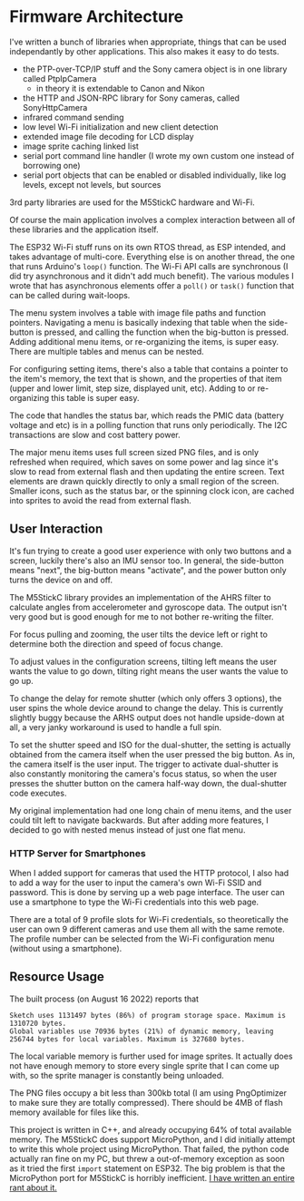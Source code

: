 # Firmware Architecture

I've written a bunch of libraries when appropriate, things that can be used independantly by other applications. This also makes it easy to do tests.

 * the PTP-over-TCP/IP stuff and the Sony camera object is in one library called PtpIpCamera
    * in theory it is extendable to Canon and Nikon
 * the HTTP and JSON-RPC library for Sony cameras, called SonyHttpCamera
 * infrared command sending
 * low level Wi-Fi initialization and new client detection
 * extended image file decoding for LCD display
 * image sprite caching linked list
 * serial port command line handler (I wrote my own custom one instead of borrowing one)
 * serial port objects that can be enabled or disabled individually, like log levels, except not levels, but sources

3rd party libraries are used for the M5StickC hardware and Wi-Fi.

Of course the main application involves a complex interaction between all of these libraries and the application itself.

The ESP32 Wi-Fi stuff runs on its own RTOS thread, as ESP intended, and takes advantage of multi-core. Everything else is on another thread, the one that runs Arduino's `loop()` function. The Wi-Fi API calls are synchronous (I did try asynchronous and it didn't add much benefit). The various modules I wrote that has asynchronous elements offer a `poll()` or `task()` function that can be called during wait-loops.

The menu system involves a table with image file paths and function pointers. Navigating a menu is basically indexing that table when the side-button is pressed, and calling the function when the big-button is pressed. Adding additional menu items, or re-organizing the items, is super easy. There are multiple tables and menus can be nested.

For configuring setting items, there's also a table that contains a pointer to the item's memory, the text that is shown, and the properties of that item (upper and lower limit, step size, displayed unit, etc). Adding to or re-organizing this table is super easy.

The code that handles the status bar, which reads the PMIC data (battery voltage and etc) is in a polling function that runs only periodically. The I2C transactions are slow and cost battery power.

The major menu items uses full screen sized PNG files, and is only refreshed when required, which saves on some power and lag since it's slow to read from external flash and then updating the entire screen. Text elements are drawn quickly directly to only a small region of the screen. Smaller icons, such as the status bar, or the spinning clock icon, are cached into sprites to avoid the read from external flash.

## User Interaction

It's fun trying to create a good user experience with only two buttons and a screen, luckily there's also an IMU sensor too. In general, the side-button means "next", the big-button means "activate", and the power button only turns the device on and off.

The M5StickC library provides an implementation of the AHRS filter to calculate angles from accelerometer and gyroscope data. The output isn't very good but is good enough for me to not bother re-writing the filter.

For focus pulling and zooming, the user tilts the device left or right to determine both the direction and speed of focus change.

To adjust values in the configuration screens, tilting left means the user wants the value to go down, tilting right means the user wants the value to go up.

To change the delay for remote shutter (which only offers 3 options), the user spins the whole device around to change the delay. This is currently slightly buggy because the ARHS output does not handle upside-down at all, a very janky workaround is used to handle a full spin.

To set the shutter speed and ISO for the dual-shutter, the setting is actually obtained from the camera itself when the user pressed the big button. As in, the camera itself is the user input. The trigger to activate dual-shutter is also constantly monitoring the camera's focus status, so when the user presses the shutter button on the camera half-way down, the dual-shutter code executes.

My original implementation had one long chain of menu items, and the user could tilt left to navigate backwards. But after adding more features, I decided to go with nested menus instead of just one flat menu.

### HTTP Server for Smartphones

When I added support for cameras that used the HTTP protocol, I also had to add a way for the user to input the camera's own Wi-Fi SSID and password. This is done by serving up a web page interface. The user can use a smartphone to type the Wi-Fi credentials into this web page.

There are a total of 9 profile slots for Wi-Fi credentials, so theoretically the user can own 9 different cameras and use them all with the same remote. The profile number can be selected from the Wi-Fi configuration menu (without using a smartphone).

## Resource Usage

The built process (on August 16 2022) reports that

    Sketch uses 1131497 bytes (86%) of program storage space. Maximum is 1310720 bytes.
    Global variables use 70936 bytes (21%) of dynamic memory, leaving 256744 bytes for local variables. Maximum is 327680 bytes.

The local variable memory is further used for image sprites. It actually does not have enough memory to store every single sprite that I can come up with, so the sprite manager is constantly being unloaded.

The PNG files occupy a bit less than 300kb total (I am using PngOptimizer to make sure they are totally compressed). There should be 4MB of flash memory available for files like this.

This project is written in C++, and already occupying 64% of total available memory. The M5StickC does support MicroPython, and I did initially attempt to write this whole project using MicroPython. That failed, the python code actually ran fine on my PC, but threw a out-of-memory exception as soon as it tried the first `import` statement on ESP32. The big problem is that the MicroPython port for M5StickC is horribly inefficient. [I have written an entire rant about it.](M5StickC-MicroPython-Sucks-Rant.md)